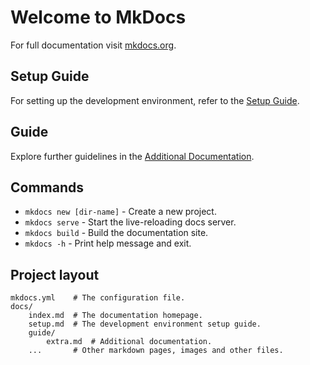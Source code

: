 # Welcome to MkDocs

For full documentation visit [mkdocs.org](https://www.mkdocs.org).

## Setup Guide

For setting up the development environment, refer to the [Setup Guide](setup.md).

## Guide

Explore further guidelines in the [Additional Documentation](guide/extra.md).

## Commands

* `mkdocs new [dir-name]` - Create a new project.
* `mkdocs serve` - Start the live-reloading docs server.
* `mkdocs build` - Build the documentation site.
* `mkdocs -h` - Print help message and exit.

## Project layout

    mkdocs.yml    # The configuration file.
    docs/
        index.md  # The documentation homepage.
        setup.md  # The development environment setup guide.
        guide/
            extra.md  # Additional documentation.
        ...       # Other markdown pages, images and other files.
